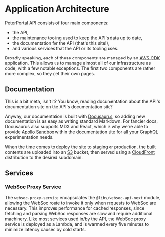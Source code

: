# Application Architecture

PeterPortal API consists of four main components:

- the API,
- the maintenance tooling used to keep the API's data up to date,
- the documentation for the API (that's this site!),
- and various services that the API or its tooling uses.

Broadly speaking, each of these components are managed by an [AWS CDK](https://aws.amazon.com/cdk/) application. This allows us to manage almost all of our infrastructure as code, with a few notable exceptions. The first two components are rather more complex, so they get their own pages.

## Documentation

This is a bit meta, isn't it? You know, reading documentation about the API's documentation site on the API's documentation site?

Anyway, our documentation is built with [Docusaurus](https://docusaurus.io/), so adding new documentation is as easy as writing standard Markdown. For fancier docs, Docusaurus also supports MDX and React, which is why we're able to provide [Apollo Sandbox](https://www.apollographql.com/docs/graphos/explorer/sandbox/) within the documentation site for all your GraphQL experimentation needs.

When the time comes to deploy the site to staging or production, the built contents are uploaded into an [S3](https://aws.amazon.com/s3/) bucket, then served using a [CloudFront](https://aws.amazon.com/cloudfront/) distribution to the desired subdomain.

## Services

### WebSoc Proxy Service

The `websoc-proxy-service` encapsulates the `@libs/websoc-api-next` module, allowing the WebSoc route to invoke it only when requests to WebSoc are necessary. This improves performance for cached responses, since fetching and parsing WebSoc responses are slow and require additional machinery. Like most services used in/by the API, the WebSoc proxy service is deployed as a Lambda, and is warmed every five minutes to minimize latency caused by cold starts.
